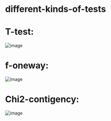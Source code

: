 # different-kinds-of-tests
# T-test:
![image](https://github.com/gangmansrinivas/different-kinds-of-tests/assets/143176194/992897b6-ae3b-42eb-a576-e9087e0dea79)
# f-oneway:
![image](https://github.com/gangmansrinivas/different-kinds-of-tests/assets/143176194/bc109f97-fbe9-41e6-b4e4-77d7417e6df2)
# Chi2-contigency:
![image](https://github.com/gangmansrinivas/different-kinds-of-tests/assets/143176194/d9dd3b5a-f6b8-4d0b-9d60-7a6b808d7e5b)


